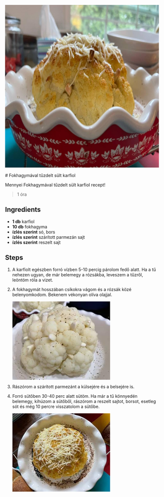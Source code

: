 <p align="center"><a href="https://cookpad.com/hu/receptek/14120705-fokhagymaval-tuzdelt-sult-karfiol" rel="Recipe source page"><img width="751" height="532" src="./images/full/980f07b783e8f679bd5e237ed6658afd74ca3251.jpg"/></a></p>
# Fokhagymával tűzdelt sült karfiol

Mennyei Fokhagymával tűzdelt sült karfiol recept! 

> 1 óra 

## Ingredients
* **1 db** karfiol
* **10 db** fokhagyma
* **ízlés szerint** só, bors
* **ízlés szerint** szárított parmezán sajt
* **ízlés szerint** reszelt sajt

## Steps

1. A karfiolt egészben forró vízben 5-10 percig párolom fedő alatt. Ha a tű nehezen ugyan, de már belemegy a rózsákba, leveszem a tűzről, leöntöm róla a vizet.
 
    <div style="clear: both"/>

2. A fokhagymát hosszában csíkokra vágom és a rózsák közé belenyomkodom. Bekenem vékonyan olíva olajjal.
 
    <p><img width="320" height="256" align="left" src="./images/full/3389a84ee88467064f6e53c247bcc8242d7178eb.jpg"/></p><div style="clear: both"/>

3. Rászórom a szárított parmezánt a külsejére és a belsejére is.
 
    <div style="clear: both"/>

4. Forró sütőben 30-40 perc alatt sütöm. Ha már a tű könnyedén belemegy, kihúzom a sütőből, rászórom a reszelt sajtot, borsot, esetleg sót és még 10 percre visszatolom a sütőbe.
 
    <p><img width="320" height="256" align="left" src="./images/full/958c5ec3a049c746292660ac6780872bca4b6277.jpg"/></p><div style="clear: both"/>

